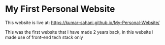 # My First Personal Website

This website is live at: https://kumar-sahani.github.io/My-Personal-Website/

This was the first website that I have made 2 years back, in this website I made use of front-end tech stack only




